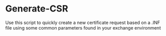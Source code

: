 # Generate-CSR
Use this script to quickly create a new certificate request based on a .INF file using some common parameters found in your exchange environment
